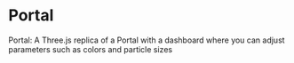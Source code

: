# Portal

Portal: A Three.js replica of a Portal with a dashboard where you can adjust parameters such as colors and particle sizes
